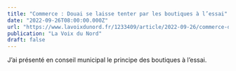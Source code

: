 ```yaml
---
title: "Commerce : Douai se laisse tenter par les boutiques à l’essai"
date: "2022-09-26T08:00:00.000Z"
url: "https://www.lavoixdunord.fr/1233409/article/2022-09-26/commerce-douai-se-laisse-tenter-par-les-boutiques-l-essai"
publication: "La Voix du Nord"
draft: false
---
```


J’ai présenté en conseil municipal le principe des boutiques à l’essai.
